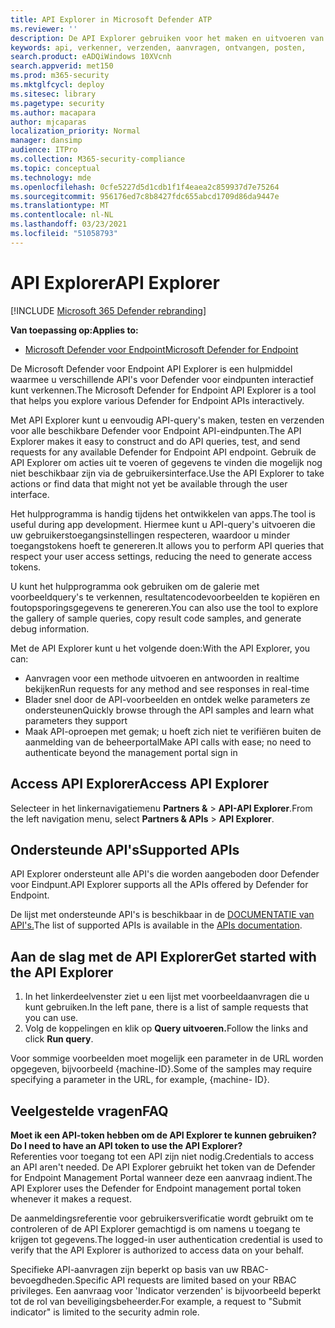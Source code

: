 ```yaml
---
title: API Explorer in Microsoft Defender ATP
ms.reviewer: ''
description: De API Explorer gebruiken voor het maken en uitvoeren van API-query's, testen en verzenden van aanvragen voor een beschikbare API
keywords: api, verkenner, verzenden, aanvragen, ontvangen, posten,
search.product: eADQiWindows 10XVcnh
search.appverid: met150
ms.prod: m365-security
ms.mktglfcycl: deploy
ms.sitesec: library
ms.pagetype: security
ms.author: macapara
author: mjcaparas
localization_priority: Normal
manager: dansimp
audience: ITPro
ms.collection: M365-security-compliance
ms.topic: conceptual
ms.technology: mde
ms.openlocfilehash: 0cfe5227d5d1cdb1f1f4eaea2c859937d7e75264
ms.sourcegitcommit: 956176ed7c8b8427fdc655abcd1709d86da9447e
ms.translationtype: MT
ms.contentlocale: nl-NL
ms.lasthandoff: 03/23/2021
ms.locfileid: "51058793"
---
```

# <a name="api-explorer"></a><span data-ttu-id="c97b1-104">API Explorer</span><span class="sxs-lookup"><span data-stu-id="c97b1-104">API Explorer</span></span>

[!INCLUDE [Microsoft 365 Defender rebranding](../../includes/microsoft-defender.md)]

<span data-ttu-id="c97b1-105">**Van toepassing op:**</span><span class="sxs-lookup"><span data-stu-id="c97b1-105">**Applies to:**</span></span>
- [<span data-ttu-id="c97b1-106">Microsoft Defender voor Endpoint</span><span class="sxs-lookup"><span data-stu-id="c97b1-106">Microsoft Defender for Endpoint</span></span>](https://go.microsoft.com/fwlink/?linkid=2154037)


<span data-ttu-id="c97b1-107">De Microsoft Defender voor Endpoint API Explorer is een hulpmiddel waarmee u verschillende API's voor Defender voor eindpunten interactief kunt verkennen.</span><span class="sxs-lookup"><span data-stu-id="c97b1-107">The Microsoft Defender for Endpoint API Explorer is a tool that helps you explore various Defender for Endpoint APIs interactively.</span></span> 

<span data-ttu-id="c97b1-108">Met API Explorer kunt u eenvoudig API-query's maken, testen en verzenden voor alle beschikbare Defender voor Endpoint API-eindpunten.</span><span class="sxs-lookup"><span data-stu-id="c97b1-108">The API Explorer makes it easy to construct and do API queries, test, and send requests for any available Defender for Endpoint API endpoint.</span></span> <span data-ttu-id="c97b1-109">Gebruik de API Explorer om acties uit te voeren of gegevens te vinden die mogelijk nog niet beschikbaar zijn via de gebruikersinterface.</span><span class="sxs-lookup"><span data-stu-id="c97b1-109">Use the API Explorer to take actions or find data that might not yet be available through the user interface.</span></span>

<span data-ttu-id="c97b1-110">Het hulpprogramma is handig tijdens het ontwikkelen van apps.</span><span class="sxs-lookup"><span data-stu-id="c97b1-110">The tool is useful during app development.</span></span> <span data-ttu-id="c97b1-111">Hiermee kunt u API-query's uitvoeren die uw gebruikerstoegangsinstellingen respecteren, waardoor u minder toegangstokens hoeft te genereren.</span><span class="sxs-lookup"><span data-stu-id="c97b1-111">It allows you to perform API queries that respect your user access settings, reducing the need to generate access tokens.</span></span>

<span data-ttu-id="c97b1-112">U kunt het hulpprogramma ook gebruiken om de galerie met voorbeeldquery's te verkennen, resultatencodevoorbeelden te kopiëren en foutopsporingsgegevens te genereren.</span><span class="sxs-lookup"><span data-stu-id="c97b1-112">You can also use the tool to explore the gallery of sample queries, copy result code samples, and generate debug information.</span></span>

<span data-ttu-id="c97b1-113">Met de API Explorer kunt u het volgende doen:</span><span class="sxs-lookup"><span data-stu-id="c97b1-113">With the API Explorer, you can:</span></span>

- <span data-ttu-id="c97b1-114">Aanvragen voor een methode uitvoeren en antwoorden in realtime bekijken</span><span class="sxs-lookup"><span data-stu-id="c97b1-114">Run requests for any method and see responses in real-time</span></span>
- <span data-ttu-id="c97b1-115">Blader snel door de API-voorbeelden en ontdek welke parameters ze ondersteunen</span><span class="sxs-lookup"><span data-stu-id="c97b1-115">Quickly browse through the API samples and learn what parameters they support</span></span>
- <span data-ttu-id="c97b1-116">Maak API-oproepen met gemak; u hoeft zich niet te verifiëren buiten de aanmelding van de beheerportal</span><span class="sxs-lookup"><span data-stu-id="c97b1-116">Make API calls with ease; no need to authenticate beyond the management portal sign in</span></span>

## <a name="access-api-explorer"></a><span data-ttu-id="c97b1-117">Access API Explorer</span><span class="sxs-lookup"><span data-stu-id="c97b1-117">Access API Explorer</span></span>

<span data-ttu-id="c97b1-118">Selecteer in het linkernavigatiemenu **Partners &**  >  **API-API Explorer**.</span><span class="sxs-lookup"><span data-stu-id="c97b1-118">From the left navigation menu, select **Partners & APIs** > **API Explorer**.</span></span>

## <a name="supported-apis"></a><span data-ttu-id="c97b1-119">Ondersteunde API's</span><span class="sxs-lookup"><span data-stu-id="c97b1-119">Supported APIs</span></span>

<span data-ttu-id="c97b1-120">API Explorer ondersteunt alle API's die worden aangeboden door Defender voor Eindpunt.</span><span class="sxs-lookup"><span data-stu-id="c97b1-120">API Explorer supports all the APIs offered by Defender for Endpoint.</span></span>
  
<span data-ttu-id="c97b1-121">De lijst met ondersteunde API's is beschikbaar in de [DOCUMENTATIE van API's.](apis-intro.md)</span><span class="sxs-lookup"><span data-stu-id="c97b1-121">The list of supported APIs is available in the [APIs documentation](apis-intro.md).</span></span> 

## <a name="get-started-with-the-api-explorer"></a><span data-ttu-id="c97b1-122">Aan de slag met de API Explorer</span><span class="sxs-lookup"><span data-stu-id="c97b1-122">Get started with the API Explorer</span></span>

1. <span data-ttu-id="c97b1-123">In het linkerdeelvenster ziet u een lijst met voorbeeldaanvragen die u kunt gebruiken.</span><span class="sxs-lookup"><span data-stu-id="c97b1-123">In the left pane, there is a list of sample requests that you can use.</span></span> 
2. <span data-ttu-id="c97b1-124">Volg de koppelingen en klik op **Query uitvoeren.**</span><span class="sxs-lookup"><span data-stu-id="c97b1-124">Follow the links and click **Run query**.</span></span> 

<span data-ttu-id="c97b1-125">Voor sommige voorbeelden moet mogelijk een parameter in de URL worden opgegeven, bijvoorbeeld {machine-ID}.</span><span class="sxs-lookup"><span data-stu-id="c97b1-125">Some of the samples may require specifying a parameter in the URL, for example, {machine- ID}.</span></span>

## <a name="faq"></a><span data-ttu-id="c97b1-126">Veelgestelde vragen</span><span class="sxs-lookup"><span data-stu-id="c97b1-126">FAQ</span></span>

<span data-ttu-id="c97b1-127">**Moet ik een API-token hebben om de API Explorer te kunnen gebruiken?**</span><span class="sxs-lookup"><span data-stu-id="c97b1-127">**Do I need to have an API token to use the API Explorer?**</span></span> <br>
<span data-ttu-id="c97b1-128">Referenties voor toegang tot een API zijn niet nodig.</span><span class="sxs-lookup"><span data-stu-id="c97b1-128">Credentials to access an API aren't needed.</span></span> <span data-ttu-id="c97b1-129">De API Explorer gebruikt het token van de Defender for Endpoint Management Portal wanneer deze een aanvraag indient.</span><span class="sxs-lookup"><span data-stu-id="c97b1-129">The API Explorer uses the Defender for Endpoint management portal token whenever it makes a request.</span></span>

<span data-ttu-id="c97b1-130">De aanmeldingsreferentie voor gebruikersverificatie wordt gebruikt om te controleren of de API Explorer gemachtigd is om namens u toegang te krijgen tot gegevens.</span><span class="sxs-lookup"><span data-stu-id="c97b1-130">The logged-in user authentication credential is used to verify that the API Explorer is authorized to access data on your behalf.</span></span>

<span data-ttu-id="c97b1-131">Specifieke API-aanvragen zijn beperkt op basis van uw RBAC-bevoegdheden.</span><span class="sxs-lookup"><span data-stu-id="c97b1-131">Specific API requests are limited based on your RBAC privileges.</span></span> <span data-ttu-id="c97b1-132">Een aanvraag voor 'Indicator verzenden' is bijvoorbeeld beperkt tot de rol van beveiligingsbeheerder.</span><span class="sxs-lookup"><span data-stu-id="c97b1-132">For example, a request to "Submit indicator" is limited to the security admin role.</span></span> 
